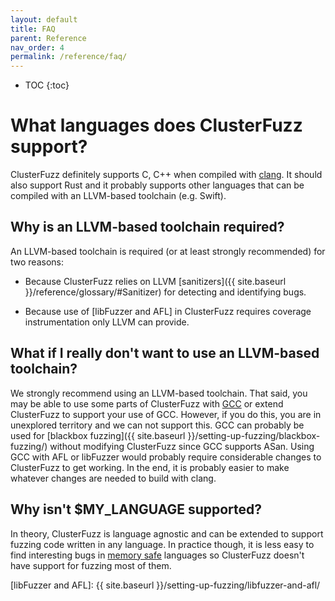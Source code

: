 ```yaml
---
layout: default
title: FAQ
parent: Reference
nav_order: 4
permalink: /reference/faq/
---
```


- TOC
{:toc}

# What languages does ClusterFuzz support?

ClusterFuzz definitely supports C, C++ when compiled with
[clang](https://clang.llvm.org/). It should also support Rust and it probably
supports other languages that can be compiled with an LLVM-based toolchain (e.g.
Swift).

## Why is an LLVM-based toolchain required?

An LLVM-based toolchain is required (or at least strongly recommended) for two
reasons:
* Because ClusterFuzz relies on LLVM [sanitizers]({{ site.baseurl }}/reference/glossary/#Sanitizer) 
  for detecting and identifying bugs.

* Because use of [libFuzzer and AFL] in ClusterFuzz requires coverage
  instrumentation only LLVM can provide.

## What if I really don't want to use an LLVM-based toolchain?

We strongly recommend using an LLVM-based toolchain. That said, you may be able
to use some parts of ClusterFuzz with [GCC](https://gcc.gnu.org/) or extend
ClusterFuzz to support your use of GCC. However, if you do this, you are in
unexplored territory and we can not support this. GCC can probably be used for
[blackbox fuzzing]({{ site.baseurl }}/setting-up-fuzzing/blackbox-fuzzing/)
without modifying ClusterFuzz since GCC supports ASan. Using GCC with AFL or
libFuzzer would probably require considerable changes to ClusterFuzz to get
working. In the end, it is probably easier to make whatever changes are needed
to build with clang.

## Why isn't $MY_LANGUAGE supported?

In theory, ClusterFuzz is language agnostic and can be extended to support
fuzzing code written in any language. In practice though, it is less easy to
find interesting bugs in
[memory safe](https://en.wikipedia.org/wiki/Memory_safety) languages so
ClusterFuzz doesn't have support for fuzzing most of them.

[SanitizerCoverage]: https://clang.llvm.org/docs/SanitizerCoverage.html
[libFuzzer and AFL]: {{ site.baseurl }}/setting-up-fuzzing/libfuzzer-and-afl/
